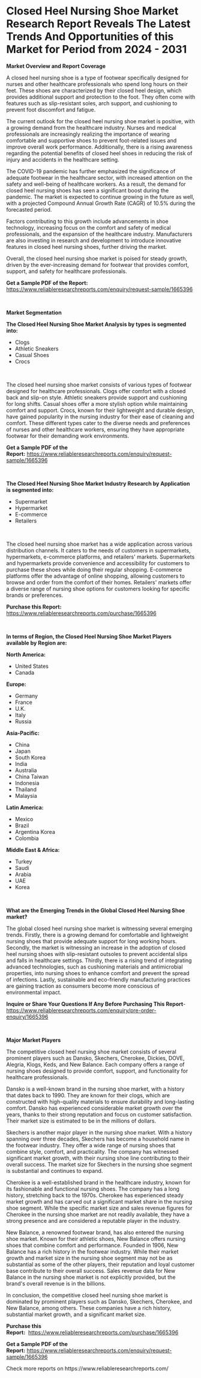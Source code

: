 <p><h1>Closed Heel Nursing Shoe Market Research Report Reveals The Latest Trends And Opportunities of this Market for Period from 2024 - 2031</h1></p><p><strong>Market Overview and Report Coverage</strong></p>
<p><p>A closed heel nursing shoe is a type of footwear specifically designed for nurses and other healthcare professionals who spend long hours on their feet. These shoes are characterized by their closed heel design, which provides additional support and protection to the foot. They often come with features such as slip-resistant soles, arch support, and cushioning to prevent foot discomfort and fatigue.</p><p>The current outlook for the closed heel nursing shoe market is positive, with a growing demand from the healthcare industry. Nurses and medical professionals are increasingly realizing the importance of wearing comfortable and supportive shoes to prevent foot-related issues and improve overall work performance. Additionally, there is a rising awareness regarding the potential benefits of closed heel shoes in reducing the risk of injury and accidents in the healthcare setting.</p><p>The COVID-19 pandemic has further emphasized the significance of adequate footwear in the healthcare sector, with increased attention on the safety and well-being of healthcare workers. As a result, the demand for closed heel nursing shoes has seen a significant boost during the pandemic. The market is expected to continue growing in the future as well, with a projected Compound Annual Growth Rate (CAGR) of 10.5% during the forecasted period.</p><p>Factors contributing to this growth include advancements in shoe technology, increasing focus on the comfort and safety of medical professionals, and the expansion of the healthcare industry. Manufacturers are also investing in research and development to introduce innovative features in closed heel nursing shoes, further driving the market.</p><p>Overall, the closed heel nursing shoe market is poised for steady growth, driven by the ever-increasing demand for footwear that provides comfort, support, and safety for healthcare professionals.</p></p>
<p><strong>Get a Sample PDF of the Report:</strong> <a href="https://www.reliableresearchreports.com/enquiry/request-sample/1665396">https://www.reliableresearchreports.com/enquiry/request-sample/1665396</a></p>
<p>&nbsp;</p>
<p><strong>Market Segmentation</strong></p>
<p><strong>The Closed Heel Nursing Shoe Market Analysis by types is segmented into:</strong></p>
<p><ul><li>Clogs</li><li>Athletic Sneakers</li><li>Casual Shoes</li><li>Crocs</li></ul></p>
<p>&nbsp;</p>
<p><p>The closed heel nursing shoe market consists of various types of footwear designed for healthcare professionals. Clogs offer comfort with a closed back and slip-on style. Athletic sneakers provide support and cushioning for long shifts. Casual shoes offer a more stylish option while maintaining comfort and support. Crocs, known for their lightweight and durable design, have gained popularity in the nursing industry for their ease of cleaning and comfort. These different types cater to the diverse needs and preferences of nurses and other healthcare workers, ensuring they have appropriate footwear for their demanding work environments.</p></p>
<p><strong>Get a Sample PDF of the Report:</strong>&nbsp;<a href="https://www.reliableresearchreports.com/enquiry/request-sample/1665396">https://www.reliableresearchreports.com/enquiry/request-sample/1665396</a></p>
<p>&nbsp;</p>
<p><strong>The Closed Heel Nursing Shoe Market Industry Research by Application is segmented into:</strong></p>
<p><ul><li>Supermarket</li><li>Hypermarket</li><li>E-commerce</li><li>Retailers</li></ul></p>
<p>&nbsp;</p>
<p><p>The closed heel nursing shoe market has a wide application across various distribution channels. It caters to the needs of customers in supermarkets, hypermarkets, e-commerce platforms, and retailers' markets. Supermarkets and hypermarkets provide convenience and accessibility for customers to purchase these shoes while doing their regular shopping. E-commerce platforms offer the advantage of online shopping, allowing customers to browse and order from the comfort of their homes. Retailers' markets offer a diverse range of nursing shoe options for customers looking for specific brands or preferences.</p></p>
<p><strong>Purchase this Report:</strong>&nbsp; <a href="https://www.reliableresearchreports.com/purchase/1665396">https://www.reliableresearchreports.com/purchase/1665396</a></p>
<p>&nbsp;</p>
<p><strong>In terms of Region, the Closed Heel Nursing Shoe Market Players available by Region are:</strong></p>
<p>
    <p> <strong> North America: </strong>
        <ul>
            <li>United States</li>
            <li>Canada</li>
        </ul>
        </p> 
    <p> <strong> Europe: </strong>
        <ul>
            <li>Germany</li>
            <li>France</li>
            <li>U.K.</li>
            <li>Italy</li>
            <li>Russia</li>
        </ul>
        </p> 
    <p> <strong> Asia-Pacific: </strong>
        <ul>
            <li>China</li>
            <li>Japan</li>
            <li>South Korea</li>
            <li>India</li>
            <li>Australia</li>
            <li>China Taiwan</li>
            <li>Indonesia</li>
            <li>Thailand</li>
            <li>Malaysia</li>
        </ul>
        </p> 
    <p> <strong> Latin America: </strong>
        <ul>
            <li>Mexico</li>
            <li>Brazil</li>
            <li>Argentina Korea</li>
            <li>Colombia</li>
        </ul>
        </p> 
    <p> <strong> Middle East & Africa: </strong>
        <ul>
            <li>Turkey</li>
            <li>Saudi</li>
            <li>Arabia</li>
            <li>UAE</li>
            <li>Korea</li>
        </ul>
    </p>
    </p>
<p>&nbsp;</p>
<p><strong>What are the Emerging Trends in the Global Closed Heel Nursing Shoe market?</strong></p>
<p><p>The global closed heel nursing shoe market is witnessing several emerging trends. Firstly, there is a growing demand for comfortable and lightweight nursing shoes that provide adequate support for long working hours. Secondly, the market is witnessing an increase in the adoption of closed heel nursing shoes with slip-resistant outsoles to prevent accidental slips and falls in healthcare settings. Thirdly, there is a rising trend of integrating advanced technologies, such as cushioning materials and antimicrobial properties, into nursing shoes to enhance comfort and prevent the spread of infections. Lastly, sustainable and eco-friendly manufacturing practices are gaining traction as consumers become more conscious of environmental impact.</p></p>
<p><strong>Inquire or Share Your Questions If Any Before Purchasing This Report</strong>- <a href="https://www.reliableresearchreports.com/enquiry/pre-order-enquiry/1665396">https://www.reliableresearchreports.com/enquiry/pre-order-enquiry/1665396</a></p>
<p>&nbsp;</p>
<p><strong>Major Market Players</strong></p>
<p><p>The competitive closed heel nursing shoe market consists of several prominent players such as Dansko, Skechers, Cherokee, Dickies, DOVE, Alegria, Klogs, Keds, and New Balance. Each company offers a range of nursing shoes designed to provide comfort, support, and functionality for healthcare professionals.</p><p>Dansko is a well-known brand in the nursing shoe market, with a history that dates back to 1990. They are known for their clogs, which are constructed with high-quality materials to ensure durability and long-lasting comfort. Dansko has experienced considerable market growth over the years, thanks to their strong reputation and focus on customer satisfaction. Their market size is estimated to be in the millions of dollars.</p><p>Skechers is another major player in the nursing shoe market. With a history spanning over three decades, Skechers has become a household name in the footwear industry. They offer a wide range of nursing shoes that combine style, comfort, and practicality. The company has witnessed significant market growth, with their nursing shoe line contributing to their overall success. The market size for Skechers in the nursing shoe segment is substantial and continues to expand.</p><p>Cherokee is a well-established brand in the healthcare industry, known for its fashionable and functional nursing shoes. The company has a long history, stretching back to the 1970s. Cherokee has experienced steady market growth and has carved out a significant market share in the nursing shoe segment. While the specific market size and sales revenue figures for Cherokee in the nursing shoe market are not readily available, they have a strong presence and are considered a reputable player in the industry.</p><p>New Balance, a renowned footwear brand, has also entered the nursing shoe market. Known for their athletic shoes, New Balance offers nursing shoes that combine comfort and performance. Founded in 1906, New Balance has a rich history in the footwear industry. While their market growth and market size in the nursing shoe segment may not be as substantial as some of the other players, their reputation and loyal customer base contribute to their overall success. Sales revenue data for New Balance in the nursing shoe market is not explicitly provided, but the brand's overall revenue is in the billions.</p><p>In conclusion, the competitive closed heel nursing shoe market is dominated by prominent players such as Dansko, Skechers, Cherokee, and New Balance, among others. These companies have a rich history, substantial market growth, and a significant market size.</p></p>
<p><strong>Purchase this Report:</strong>&nbsp;&nbsp;<a href="https://www.reliableresearchreports.com/purchase/1665396">https://www.reliableresearchreports.com/purchase/1665396</a></p>
<p></p>
<p><strong>Get a Sample PDF of the Report:</strong>&nbsp;<a href="https://www.reliableresearchreports.com/enquiry/request-sample/1665396">https://www.reliableresearchreports.com/enquiry/request-sample/1665396</a></p>
<p>Check more reports on https://www.reliableresearchreports.com/</p>